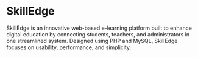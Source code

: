 # SkillEdge
SkillEdge is an innovative web-based e-learning platform built to enhance digital education by connecting students, teachers, and administrators in one streamlined system. Designed using PHP and MySQL, SkillEdge focuses on usability, performance, and simplicity.
